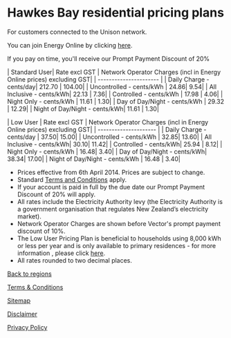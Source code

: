 # Hawkes Bay residential pricing plans
For customers connected to the Unison network.


You can join Energy Online by clicking [here](http://www.energyonline.co.nz/Default.aspx?tabid=98).

<p class="intro">If you pay on time, you'll receive our Prompt Payment Discount of 20%</p>


| Standard User| 	Rate excl GST	| Network Operator Charges (incl in Energy Online prices) excluding GST| 
| ---------------------- | 
| Daily Charge - cents/day| 	212.70	| 104.00| 
| Uncontrolled - cents/kWh	| 24.86| 	9.54| 
| All Inclusive - cents/kWh| 	22.13	| 7.36| 
| Controlled - cents/kWh	| 17.98	| 4.06| 
| Night Only - cents/kWh	| 11.61	| 1.30| 
| Day of Day/Night - cents/kWh	| 29.32	| 12.29| 
| Night of Day/Night - cents/kWh| 	11.61	| 1.30| 
 

| Low User	| Rate excl GST	| Network Operator Charges (incl in Energy Online prices) excluding GST| 
| --------------------- | 
| Daily Charge - cents/day	| 37.50| 	15.00| 
| Uncontrolled - cents/kWh	| 32.85| 	13.60| 
| All Inclusive - cents/kWh| 	30.10| 	11.42| 
| Controlled - cents/kWh| 	25.94	| 8.12| 
| Night Only - cents/kWh	| 16.48| 	3.40| 
| Day of Day/Night - cents/kWh| 	38.34| 	17.00| 
| Night of Day/Night - cents/kWh	| 16.48	| 3.40| 

- Prices effective from 6th April 2014. Prices are subject to change.
- Standard [Terms and Conditions](http://www.energyonline.co.nz/Default.aspx?tabid=169) apply.
- If your account is paid in full by the due date our Prompt Payment Discount of 20% will apply.
- All rates include the Electricity Authority levy (the Electricity Authority is a government organisation that regulates New Zealand’s electricity market).
- Network Operator Charges are shown before Vector's prompt payment discount of 10%.
- The Low User Pricing Plan is beneficial to households using 8,000 kWh or less per year and is only available to primary residences - for more information , please click [here](http://www.energyonline.co.nz/Default.aspx?tabid=148).
- All rates rounded to two decimal places.


[Back to regions](http://www.energyonline.co.nz/residential/pricing_plans/residential_electricity_pricing_plans)

[Terms & Conditions](http://www.energyonline.co.nz/terms)

[Sitemap](http://www.energyonline.co.nz/home/site_map)

[Disclaimer](http://www.energyonline.co.nz/home/site_map/disclaimer)

[Privacy Policy](http://www.energyonline.co.nz/home/site_map/privacy_policy)